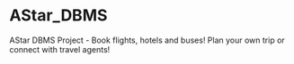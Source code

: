 # AStar_DBMS
AStar DBMS Project - Book flights, hotels and buses! Plan your own trip or connect with travel agents!
